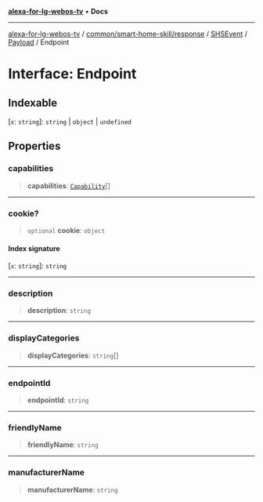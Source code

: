 [**alexa-for-lg-webos-tv**](../../../../../../../../README.md) • **Docs**

***

[alexa-for-lg-webos-tv](../../../../../../../../modules.md) / [common/smart-home-skill/response](../../../../../README.md) / [SHSEvent](../../../README.md) / [Payload](../README.md) / Endpoint

# Interface: Endpoint

## Indexable

 \[`x`: `string`\]: `string` \| `object` \| `undefined`

## Properties

### capabilities

> **capabilities**: [`Capability`](../namespaces/Endpoint/interfaces/Capability.md)[]

***

### cookie?

> `optional` **cookie**: `object`

#### Index signature

 \[`x`: `string`\]: `string`

***

### description

> **description**: `string`

***

### displayCategories

> **displayCategories**: `string`[]

***

### endpointId

> **endpointId**: `string`

***

### friendlyName

> **friendlyName**: `string`

***

### manufacturerName

> **manufacturerName**: `string`
